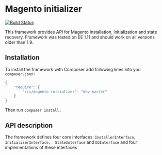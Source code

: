 Magento initializer
===================

[![Build Status](https://travis-ci.org/irs/magento-initializer.png?branch=master)](https://travis-ci.org/irs/magento-initializer)

This framework provides API for Magento installation, initialization and state recovery. Framework was tested 
on EE 1.11 and should work on all versions older than 1.9.

Installation
------------
To install the framework with Composer add following lines into you `composer.json:`

```javascript
{
    "require": {
        "irs/magento-initializer": "dev-master"
    }
}
```

Then run `composer install.`

API description
---------------

The framework defines four core interfaces: `InstallerInterface, InitializerInterface, 
StateInterface` and  `DbInterface` and four implementations of these interfaces

